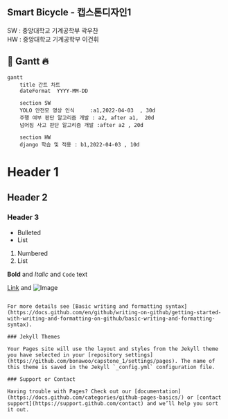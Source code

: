 ## Smart Bicycle - 캡스톤디자인1

SW : 중앙대학교 기계공학부 곽우찬<br>
HW : 중앙대학교 기계공학부 이건휘

## 📖 Gantt :fire:

```mermaid
gantt
    title 간트 차트
    dateFormat  YYYY-MM-DD

    section SW
    YOLO 안전모 영상 인식     :a1,2022-04-03  , 30d
    주행 여부 판단 알고리즘 개발 : a2, after a1,  20d
    넘어짐 사고 판단 알고리즘 개발 :after a2 , 20d

    section HW
    django 학습 및 적용 : b1,2022-04-03 , 10d
```
# Header 1
## Header 2
### Header 3

- Bulleted
- List

1. Numbered
2. List

**Bold** and _Italic_ and `Code` text

[Link](url) and ![Image](src)
```

For more details see [Basic writing and formatting syntax](https://docs.github.com/en/github/writing-on-github/getting-started-with-writing-and-formatting-on-github/basic-writing-and-formatting-syntax).

### Jekyll Themes

Your Pages site will use the layout and styles from the Jekyll theme you have selected in your [repository settings](https://github.com/bonawoo/capstone_1/settings/pages). The name of this theme is saved in the Jekyll `_config.yml` configuration file.

### Support or Contact

Having trouble with Pages? Check out our [documentation](https://docs.github.com/categories/github-pages-basics/) or [contact support](https://support.github.com/contact) and we’ll help you sort it out.
